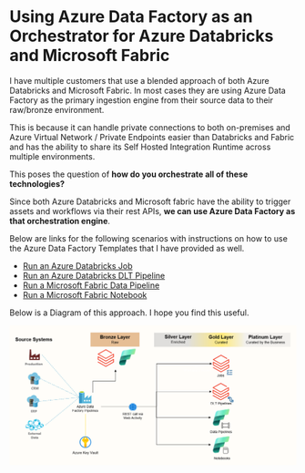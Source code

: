 # Using Azure Data Factory as an Orchestrator for Azure Databricks and Microsoft Fabric

I have multiple customers that use a blended approach of both Azure Databricks and Microsoft Fabric. In most cases they are using Azure Data Factory as the primary ingestion engine from their source data to their raw/bronze environment.  

This is because it can handle private connections to both on-premises and Azure Virtual Network / Private Endpoints easier than Databricks and Fabric and has the ability to share its Self Hosted Integration Runtime across multiple environments.

This poses the question of <b>how do you orchestrate all of these technologies?</b>

Since both Azure Databricks and Microsoft fabric have the ability to trigger assets and workflows via their rest APIs, <b>we can use Azure Data Factory as that orchestration engine</b>.   

Below are links for the following scenarios with instructions on how to use the Azure Data Factory Templates that I have provided as well.

- [Run an Azure Databricks Job](DatabricksJob.md)
- [Run an Azure Databricks DLT Pipeline](DatabricksDLTPipeline.md)
- [Run a Microsoft Fabric Data Pipeline](FabricPipeline.md)
- [Run a Microsoft Fabric Notebook](FabricNotebook.md)

Below is a Diagram of this approach.  I hope you find this useful.

<img src="img/ADFOrchestrate.png" alt="ADF Orchestrate" width="800">